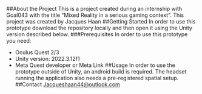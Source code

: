 ##About the Project
This is a project created during an internship with Goal043 with the title "Mixed Reality in a serious gaming context".
This project was created by Jacques Haan
##Getting Started
In order to use this prototype download the repository locally and then open it using the Unity version described below.
###Prerequisites
In order to use this prototype you need:
- Oculus Quest 2/3
- Unity version: 2022.3.12f1
- Meta Quest developer or Meta Link
##Usage
In order to use the prototype outside of Unity, an android build is required. The headset running the application also needs a pre-registered spatial setup.
##Contact
Jacqueshaan44@outlook.com
